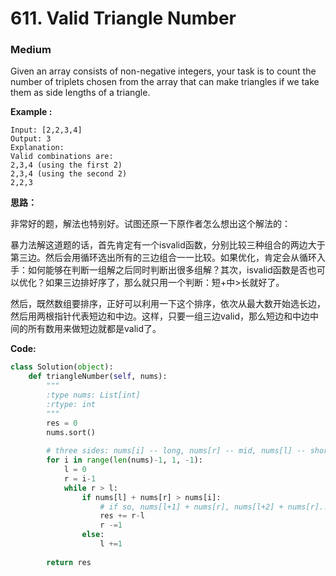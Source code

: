 # 611. Valid Triangle Number
### Medium

Given an array consists of non-negative integers, your task is to count the number of triplets chosen from the array that can make triangles if we take them as side lengths of a triangle.

**Example :**

```
Input: [2,2,3,4]
Output: 3
Explanation:
Valid combinations are: 
2,3,4 (using the first 2)
2,3,4 (using the second 2)
2,2,3
```

**思路：**

非常好的题，解法也特别好。试图还原一下原作者怎么想出这个解法的：

暴力法解这道题的话，首先肯定有一个isvalid函数，分别比较三种组合的两边大于第三边。然后会用循环选出所有的三边组合一一比较。如果优化，肯定会从循环入手：如何能够在判断一组解之后同时判断出很多组解？其次，isvalid函数是否也可以优化？如果三边排好序了，那么就只用一个判断：短+中>长就好了。

然后，既然数组要排序，正好可以利用一下这个排序，依次从最大数开始选长边，然后用两根指针代表短边和中边。这样，只要一组三边valid，那么短边和中边中间的所有数用来做短边就都是valid了。

**Code:**
```python
class Solution(object):
    def triangleNumber(self, nums):
        """
        :type nums: List[int]
        :rtype: int
        """
        res = 0
        nums.sort()
        
        # three sides: nums[i] -- long, nums[r] -- mid, nums[l] -- short
        for i in range(len(nums)-1, 1, -1):
            l = 0
            r = i-1
            while r > l:
                if nums[l] + nums[r] > nums[i]:
                    # if so, nums[l+1] + nums[r], nums[l+2] + nums[r]...all valid
                    res += r-l
                    r -=1
                else:
                    l +=1
        
        return res
```
